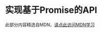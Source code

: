 # 实现基于Promise的API

此部分内容精选自MDN，[请点此访问MDN学习](https://developer.mozilla.org/zh-CN/docs/Learn/JavaScript/Asynchronous/Implementing_a_promise-based_API)